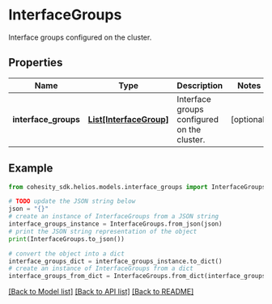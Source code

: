 # InterfaceGroups

Interface groups configured on the cluster.

## Properties

Name | Type | Description | Notes
------------ | ------------- | ------------- | -------------
**interface_groups** | [**List[InterfaceGroup]**](InterfaceGroup.md) | Interface groups configured on the cluster. | [optional] 

## Example

```python
from cohesity_sdk.helios.models.interface_groups import InterfaceGroups

# TODO update the JSON string below
json = "{}"
# create an instance of InterfaceGroups from a JSON string
interface_groups_instance = InterfaceGroups.from_json(json)
# print the JSON string representation of the object
print(InterfaceGroups.to_json())

# convert the object into a dict
interface_groups_dict = interface_groups_instance.to_dict()
# create an instance of InterfaceGroups from a dict
interface_groups_from_dict = InterfaceGroups.from_dict(interface_groups_dict)
```
[[Back to Model list]](../README.md#documentation-for-models) [[Back to API list]](../README.md#documentation-for-api-endpoints) [[Back to README]](../README.md)


